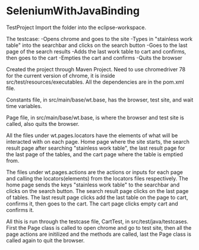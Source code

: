 # SeleniumWithJavaBinding
TestProject
Import the folder into the eclipse-workspace.

The testcase:
-Opens chrome and goes to the site
-Types in "stainless work table" into the searchbar and clicks on the search button
-Goes to the last page of the search results
-Adds the last work table to cart and confirms, then goes to the cart
-Empties the cart and confirms
-Quits the browser


Created the project through Maven Project.
Need to use chromedriver 78 for the current version of chrome, it is inside src/test/resources/executables.
All the dependencies are in the pom.xml file.

Constants file, in src/main/base/wt.base, has the browser, test site, and wait time variables.

Page file, in src/main/base/wt.base, is where the browser and test site is called, also quits the browser.

All the files under wt.pages.locators have the elements of what will be interacted with on each page.
Home page where the site starts, the search result page after searching "stainless work table", 
the last result page for the last page of the tables, and the cart page where the table is emptied from.

The files under wt.pages.actions are the actions or inputs for each page and calling the locators(elements)
from the locators files respectively.
The home page sends the keys "stainless work table" to the searchbar and clicks on the search button.
The search result page clicks on the last page of tables.
The last result page clicks add the last table on the page to cart, confirms it, then goes to the cart.
The cart page clicks empty cart and confirms it.

All this is run through the testcase file, CartTest, in src/test/java/testcases.
First the Page class is called to open chrome and go to test site, then all the page actions are initilized
and the methods are called, last the Page class is called again to quit the browser.

